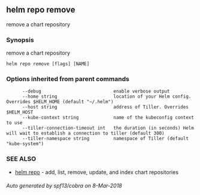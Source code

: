 ## helm repo remove

remove a chart repository

### Synopsis


remove a chart repository

```
helm repo remove [flags] [NAME]
```

### Options inherited from parent commands

```
      --debug                           enable verbose output
      --home string                     location of your Helm config. Overrides $HELM_HOME (default "~/.helm")
      --host string                     address of Tiller. Overrides $HELM_HOST
      --kube-context string             name of the kubeconfig context to use
      --tiller-connection-timeout int   the duration (in seconds) Helm will wait to establish a connection to tiller (default 300)
      --tiller-namespace string         namespace of Tiller (default "kube-system")
```

### SEE ALSO
* [helm repo](helm_repo.md)	 - add, list, remove, update, and index chart repositories

###### Auto generated by spf13/cobra on 8-Mar-2018
